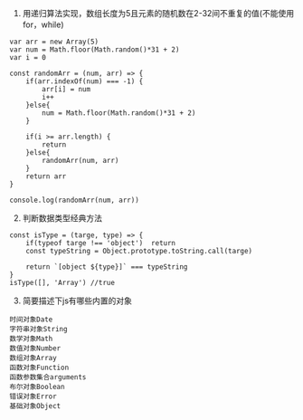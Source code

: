 <!--
 * @Date: 2019-10-17 15:53:18
 * @LastEditors: PoloHuang
 * @LastEditTime: 2019-10-17 19:07:03
 -->
 1. 用递归算法实现，数组长度为5且元素的随机数在2-32间不重复的值(不能使用for，while)
```
var arr = new Array(5)
var num = Math.floor(Math.random()*31 + 2)
var i = 0 

const randomArr = (num, arr) => {
    if(arr.indexOf(num) === -1) {
        arr[i] = num
        i++
    }else{
        num = Math.floor(Math.random()*31 + 2)
    }

    if(i >= arr.length) {
        return
    }else{
        randomArr(num, arr)
    }
    return arr
}

console.log(randomArr(num, arr))
```

2. 判断数据类型经典方法
```
const isType = (targe, type) => {
    if(typeof targe !== 'object')  return
    const typeString = Object.prototype.toString.call(targe)

    return `[object ${type}]` === typeString
}
isType([], 'Array') //true
```
3. 简要描述下js有哪些内置的对象
```
时间对象Date
字符串对象String
数学对象Math
数值对象Number
数组对象Array
函数对象Function
函数参数集合arguments
布尔对象Boolean
错误对象Error
基础对象Object
```


